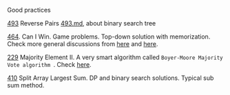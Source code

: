 Good practices

[493](https://leetcode.com/problems/reverse-pairs/) Reverse Pairs [493.md](./493.md), about binary search tree

[464](https://leetcode.com/problems/can-i-win/). Can I Win. Game problems. Top-down solution with memorization. Check more general discussions from [here](https://leetcode.com/problems/can-i-win/discuss/95320/7-liner-C%2B%2B-beat-98.4-DFS-with-early-termination-check-(detailed-explanation)) and [here](https://leetcode.com/problems/can-i-win/discuss/95277/Java-solution-using-HashMap-with-detailed-explanation).

[229](https://leetcode.com/problems/majority-element-ii/) Majority Element II. A very smart algorithm called `Boyer-Moore Majority Vote algorithm `.  Check [here](https://leetcode.com/problems/majority-element-ii/discuss/63520/Boyer-Moore-Majority-Vote-algorithm-and-my-elaboration).

[410](https://leetcode.com/problems/split-array-largest-sum/) Split Array Largest Sum. DP and binary search solutions. Typical sub sum method.
